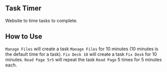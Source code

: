 ## Task Timer
Website to time tasks to complete. 

## How to Use
`Manage Files` will create a task `Manage Files` for 10 minutes (10 minutes is the default time for a task).
`Fix Desk 10` will create a task `Fix Desk` for 10 minutes.
`Read Page 5r5` will repeat the task `Read Page` 5 times for 5 minutes each.